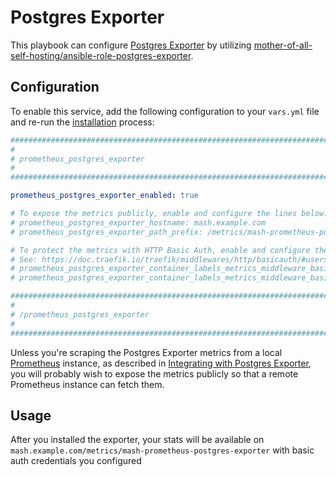 <!--
SPDX-FileCopyrightText: 2023 Julian-Samuel Gebühr
SPDX-FileCopyrightText: 2024 Slavi Pantaleev

SPDX-License-Identifier: AGPL-3.0-or-later
-->

# Postgres Exporter

This playbook can configure [Postgres Exporter](https://github.com/prometheus-community/postgres_exporter) by utilizing [mother-of-all-self-hosting/ansible-role-postgres-exporter](https://github.com/mother-of-all-self-hosting/ansible-role-prometheus-postgres-exporter.git).


## Configuration

To enable this service, add the following configuration to your `vars.yml` file and re-run the [installation](../installing.md) process:

```yaml
########################################################################
#                                                                      #
# prometheus_postgres_exporter                                         #
#                                                                      #
########################################################################

prometheus_postgres_exporter_enabled: true

# To expose the metrics publicly, enable and configure the lines below:
# prometheus_postgres_exporter_hostname: mash.example.com
# prometheus_postgres_exporter_path_prefix: /metrics/mash-prometheus-postgres-exporter

# To protect the metrics with HTTP Basic Auth, enable and configure the lines below.
# See: https://doc.traefik.io/traefik/middlewares/http/basicauth/#users
# prometheus_postgres_exporter_container_labels_metrics_middleware_basic_auth_enabled: true
# prometheus_postgres_exporter_container_labels_metrics_middleware_basic_auth_users: ''

########################################################################
#                                                                      #
# /prometheus_postgres_exporter                                        #
#                                                                      #
########################################################################
```

Unless you're scraping the Postgres Exporter metrics from a local [Prometheus](prometheus.md) instance, as described in [Integrating with Postgres Exporter](prometheus.md#integrating-with-postgres-exporter), you will probably wish to expose the metrics publicly so that a remote Prometheus instance can fetch them.

## Usage

After you installed the exporter, your stats will be available on `mash.example.com/metrics/mash-prometheus-postgres-exporter` with basic auth credentials you configured
